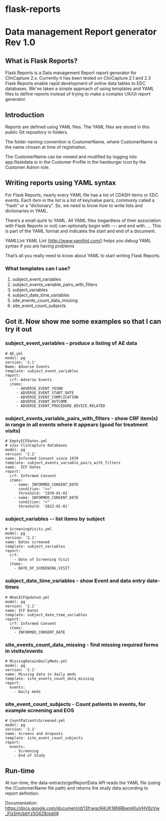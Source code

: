 # flask-reports
# Data management Report generator Rev 1.0

## What is Flask Reports?
Flask Reports is a Data management Report report generator for ClinCapture 2.x.  Currently it has been tested on ClinCapture 2.1 and 2.3
Flask Reports enable rapid development of online data tables to EDC databases.  We've taken a simple approach of using templates and YAML files to define reports instead of trying to make a complex UX/UI report generator.

## Introduction
Reports are defined using YAML files.  The YAML files are stored in this public Git repository in folders.

The folder naming convention is CustomerName, where CustomerName is the name chosen at time of registration.

The CustomerName can be viewed and modified by logging into app.flaskdata.io in the Customer Profile in the hamburger icon by the Customer Admin role.

## Writing reports using YAML syntax
For Flask Reports, nearly every YAML file has a list of CDASH items or EDC events. Each item in the list is a list of key/value pairs, commonly called a “hash” or a “dictionary”. So, we need to know how to write lists and dictionaries in YAML.

There’s a small quirk to YAML. All YAML files (regardless of their association with Flask Reports or not) can optionally begin with --- and end with .... This is part of the YAML format and indicates the start and end of a document.

YAMLLint
YAML Lint (http://www.yamllint.com/) helps you debug YAML syntax if you are having problems

That’s all you really need to know about YAML to start writing Flask Reports.

### What templates can I use?
1. subject_event_variables
2. subject_events_variable_pairs_with_filters
3. subject_variables
4. subject_date_time_variables
5. site_events_count_data_missing
6. site_event_count_subjects

## Got it. Now show me some examples so that I can try it out

### subject_event_variables - produce a listing of AE data
```
# AE.yml
model: pg
version: '2.1'
Name: Adverse Events
template: subject_event_variables
report:
  crf: Adverse Events
  items:
     - ADVERSE_EVENT_YESNO
     - ADVERSE_EVENT_START_DATE
     - ADVERSE_EVENT_COMPLICATION
     - ADVERSE_EVENT_OUTCOME
     - ADVERSE_EVENT_PROCEDURE_DEVICE_RELATED
```

### subject_events_variable_pairs_with_filters - show CRF item(s) in range in all events where it appears (good for treatment visits)
```
# EmptyICFDates.yml
# v2xx ClinCapture databases
model: pg
version: '2.1'
name: Informed Consent since 1970
template: subject_events_variable_pairs_with_filters
name:  ICF Dates
report:
  crf: Informed Consent
  items:
    - name: INFORMED_CONSENT_DATE
      condition: ">="
      threshold: '1970-01-01'
    - name: INFORMED_CONSENT_DATE
      condition: "<"
      threshold: '2022-01-01'
```
### subject_variables -- list items by subject
```
# ScreeningVisits.yml
model: pg
version: '2.1'
name: Dates screened
template: subject_variables
report:
  crf:
    - Date of Screening Visit
  items:
    - DATE_OF_SCREENING_VISIT
```

### subject_date_time_variables - show Event and data entry date-times
```
# WhenICFUpdated.yml
model: pg
version: '2.1'
name: ICF Dates
template: subject_date_time_variables
report:
  crf: Informed Consent
  items:
    - INFORMED_CONSENT_DATE
```

### site_events_count_data_missing - find missing required forms in visits/events
```
# MissingDatainDailyMeds.yml
model: pg
version: '2.1'
name: Missing data in daily meds
template: site_events_count_data_missing
report:
  events:
    - Daily meds
```
### site_event_count_subjects - Count patients in events, for example screening and EOS
```
# CountPatientsScreened.yml
model: pg
version: '2.1'
name: Screens and dropouts
template: site_event_count_subjects
report:
  events:
    - Screening
    - End of Study
```



## Run-time
At run-time, the data-extracts/getReportData API  reads the YAML file (using the /CustomerName file path) and returns the study data according to report definition.



Documentation: https://docs.google.com/document/d/13frwgcR4UK18NRBwmKIuVHV6zVw_FlzSHUbbYz5G6Z8/edit#

